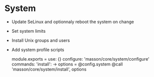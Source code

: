 
# System

* Update SeLinux and optionnaly reboot the system on change
* Set system limits
* Install Unix groups and users
* Add system profile scripts

    module.exports =
      use: {}
      configure:
        'masson/core/system/configure'
      commands:
        'install': ->
          options = @config.system
          @call 'masson/core/system/install', options
